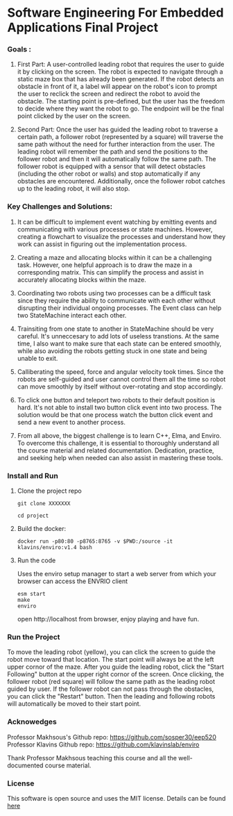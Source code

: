 # Software Engineering For Embedded Applications Final Project

### Goals :

1. First Part: A user-controlled leading robot that requires the user to guide it by clicking on the screen. The robot is expected to navigate through a static maze box that has already been generated. If the robot detects an obstacle in front of it, a label will appear on the robot's icon to prompt the user to reclick the screen and redirect the robot to avoid the obstacle. The starting point is pre-defined, but the user has the freedom to decide where they want the robot to go. The endpoint will be the final point clicked by the user on the screen.

2. Second Part: Once the user has guided the leading robot to traverse a certain path, a follower robot (represented by a square) will traverse the same path without the need for further interaction from the user. The leading robot will remember the path and send the positions to the follower robot and then it will automatically follow the same path. The follower robot is equipped with a sensor that will detect obstacles (including the other robot or walls) and stop automatically if any obstacles are encountered. Additionally, once the follower robot catches up to the leading robot, it will also stop. 

### Key Challenges and Solutions:

1. It can be difficult to implement event watching by emitting events and communicating with various processes or state machines. However, creating a flowchart to visualize the processes and understand how they work can assist in figuring out the implementation process.

2. Creating a maze and allocating blocks within it can be a challenging task. However, one helpful approach is to draw the maze in a corresponding matrix. This can simplify the process and assist in accurately allocating blocks within the maze.

3. Coordinating two robots using two processes can be a difficult task since they require the ability to communicate with each other without disrupting their individual ongoing processes. The Event class can help two StateMachine interact each other. 

4. Trainsiting from one state to another in StateMachine should be very careful. It's unneccesary to add lots of useless transtions. At the same time, I also want to make sure that each state can be entered smoothly, while also avoiding the robots getting stuck in one state and being unable to exit.

5. Calliberating the speed, force and angular velocity took times. Since the robots are self-guided and user cannot control them all the time so robot can move smoothly by itself without over-rotating and stop accordingly.

6. To click one button and teleport two robots to their default position is hard. It's not able to install two button click event into two process. The solution would be that one process watch the button click event and send a new event to another process.

7. From all above, the biggest challenge is to learn C++, Elma, and Enviro. To overcome this challenge, it is essential to thoroughly understand all the course material and related documentation. Dedication, practice, and seeking help when needed can also assist in mastering these tools.

### Install and Run

1. Clone the project repo

    ```
    git clone XXXXXXX

    cd project
    ```

2. Build the docker:

    ```
    docker run -p80:80 -p8765:8765 -v $PWD:/source -it klavins/enviro:v1.4 bash
    ```

3. Run the code
    
    Uses the enviro setup manager to start a web server from which your browser can access the ENVRIO client

    ```
    esm start 
    make
    enviro
    ```

    open http://localhost from browser, enjoy playing and have fun.


### Run the Project
To move the leading robot (yellow), you can click the screen to guide the robot move toward that location. The start point will always be at the left upper cornor of the maze. After you guide the leading robot, click the "Start Following" button at the upper right cornor of the screen. Once clicking, the follower robot (red square) will follow the same path as the leading robot guided by user. If the follower robot can not pass through the obstacles, you can click the "Restart" button. Then the leading and following robots will automatically be moved to their start point. 



### Acknowedges
Professor Makhsous's Github repo: https://github.com/sosper30/eep520
Professor Klavins Github repo:  https://github.com/klavinslab/enviro

Thank Professor Makhsous teaching this course and all the well-documented course material. 


### License
This software is open source and uses the MIT license. Details can be found [here](https://opensource.org/license/mit/)
